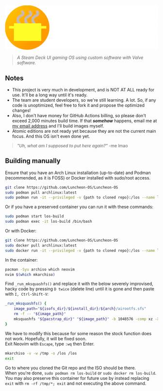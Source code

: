 ![](luncheonos-wide.png)
> *A Steam Deck UI gaming OS using custom software with Valve software.*
## Notes
- This project is very much in development, and is NOT AT ALL ready for use. It'll be a long way until it's ready.
- The team are student developers, so we're still learning. A lot. So, if any code is unoptimized, feel free to fork it and propose the optimized changes!
- Also, I don't have money for GitHub Actions billing, so please don't exceed 2,000 minutes build time. If that ***somehow*** happens, email me at [my email address](mailto:frothyy@frothywifi.cc) and I'll build images myself.
- Atomic editions are not ready yet because they are not the current main focus. And this OS isn't even done yet.
> *"Uh, what am I supposed to put here again?"* -me lmao
## Building manually
Ensure that you have an Arch Linux installation (up-to-date) and Podman (recommended, as it is FOSS) or Docker installed with sudo/root access.
```bash
git clone https://github.com/Luncheon-OS/Luncheon-OS
sudo podman pull archlinux:latest
sudo podman run -it --privileged -v {path to cloned repo}:/los --name los-build archlinux
```
Or if you have a preserved container you can run it with these commands:
```bash
sudo podman start los-build
sudo podman exec -it los-build /bin/bash
```

Or with Docker:
```bash
git clone https://github.com/Luncheon-OS/Luncheon-OS
sudo docker pull archlinux:latest
sudo docker run -it --privileged -v {path to cloned repo}:/los --name los-build archlinux
```
In the container:
```bash
pacman -Syu archiso which neovim
nvim $(which mkarchiso)
```
Find `_run_mksquashfs()` and replace it with the below severely improvised, hacky code by pressing `D twice` (delete line) until it is gone and then paste with `I, Ctrl-Shift-V`:
```bash
_run_mksquashfs() {
    image_path="${isofs_dir}/${install_dir}/${arch}/airootfs.sfs"
    rm -f -- "${image_path}"
    mksquashfs "${pacstrap_dir}" "${image_path}" -b 1048576 -comp xz -Xdict-size 100%
}
```
We have to modify this because for some reason the stock function does not work. Hopefully, it will be fixed soon.  
Exit Neovim with `Escape`, type `:wq` then Enter.
```bash
mkarchiso -v -w /tmp -o /los /los
exit
```
Go to where you cloned the Git repo and the ISO should be there.  
When you're done, `sudo podman rm los-build` or `sudo docker rm los-build`.  
You may also preserve this container for future use by instead replacing `exit` with `rm -rf /tmp/*; exit` and not executing the above command.